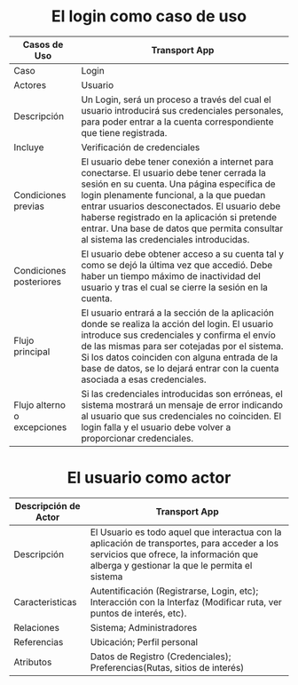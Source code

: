 <div align="justify">

# <div align="center">El login como caso de uso</div>

| Casos de Uso | Transport App |
| ---          | ---           |
| Caso | Login | 
| Actores | Usuario |
| Descripción | Un Login, será un proceso a través del cual el usuario introducirá sus credenciales personales, para poder entrar a la cuenta correspondiente que tiene registrada. |
| Incluye | Verificación de credenciales |
| Condiciones previas | El usuario debe tener conexión a internet para conectarse. El usuario debe tener cerrada la sesión en su cuenta. Una página específica de login plenamente funcional, a la que puedan entrar usuarios desconectados. El usuario debe haberse registrado en la aplicación si pretende entrar. Una base de datos que permita consultar al sistema las credenciales introducidas. |
| Condiciones posteriores | El usuario debe obtener acceso a su cuenta tal y como se dejó la última vez que accedió. Debe haber un tiempo máximo de inactividad del usuario y tras el cual se cierre la sesión en la cuenta. |
| Flujo principal | El usuario entrará a la sección de la aplicación donde se realiza la acción del login. El usuario introduce sus credenciales y confirma el envío de las mismas para ser cotejadas por el sistema. Si los datos coinciden con alguna entrada de la base de datos, se lo dejará entrar con la cuenta asociada a esas credenciales. |
| Flujo alterno o excepciones | Si las credenciales introducidas son erróneas, el sistema mostrará un mensaje de error indicando al usuario que sus credenciales no coinciden. El login falla y el usuario debe volver a proporcionar credenciales. |

# <div align="center">El usuario como actor</div>

| Descripción de Actor | Transport App |
| ---                  | ---           |
| Descripción | El Usuario es todo aquel que interactua con la aplicación de transportes, para acceder a los servicios que ofrece, la información que alberga y gestionar la que le permita el sistema |
| Caracteristicas | Autentificación (Registrarse, Login, etc); Interacción con la Interfaz (Modificar ruta, ver puntos de interés, etc). |
| Relaciones | Sistema; Administradores |
| Referencias | Ubicación; Perfil personal |
| Atributos | Datos de Registro (Credenciales); Preferencias(Rutas, sitios de interés) |

</div>